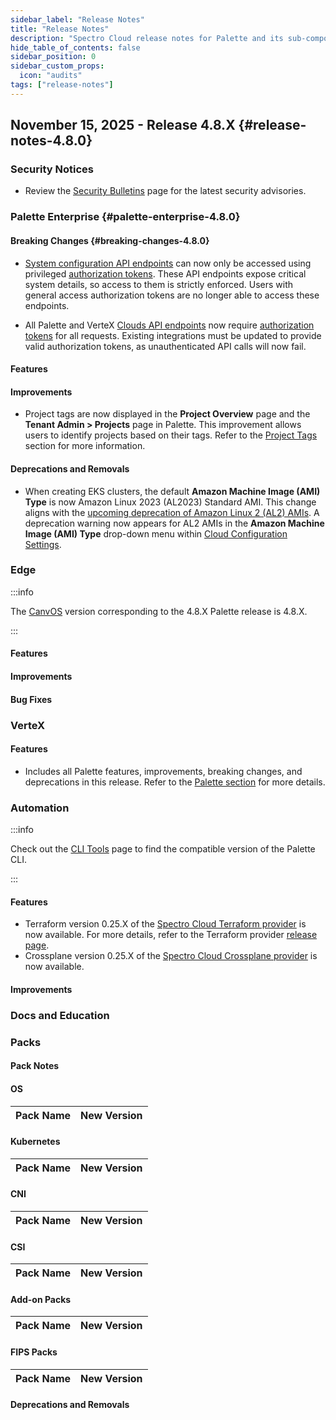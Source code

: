 ```yaml
---
sidebar_label: "Release Notes"
title: "Release Notes"
description: "Spectro Cloud release notes for Palette and its sub-components."
hide_table_of_contents: false
sidebar_position: 0
sidebar_custom_props:
  icon: "audits"
tags: ["release-notes"]
---
```


<ReleaseNotesVersions />

## November 15, 2025 - Release 4.8.X {#release-notes-4.8.0}

### Security Notices

- Review the [Security Bulletins](../security-bulletins/reports/reports.mdx) page for the latest security advisories.

### Palette Enterprise {#palette-enterprise-4.8.0}

#### Breaking Changes {#breaking-changes-4.8.0}

- [System configuration API endpoints](/api/v1/system) can now only be accessed using privileged
  [authorization tokens](../user-management/authentication/authorization-token.md). These API endpoints expose critical
  system details, so access to them is strictly enforced. Users with general access authorization tokens are no longer
  able to access these endpoints.

- All Palette and VerteX [Clouds API endpoints](/api/v1/clouds) now require
  [authorization tokens](../user-management/authentication/authorization-token.md) for all requests. Existing
  integrations must be updated to provide valid authorization tokens, as unauthenticated API calls will now fail.

#### Features

#### Improvements

- Project tags are now displayed in the **Project Overview** page and the **Tenant Admin > Projects** page in Palette.
  This improvement allows users to identify projects based on their tags. Refer to the
  [Project Tags](../tenant-settings/projects/projects.md#project-tags) section for more information.

#### Deprecations and Removals

- When creating EKS clusters, the default **Amazon Machine Image (AMI) Type** is now Amazon Linux 2023 (AL2023) Standard
  AMI. This change aligns with the [upcoming deprecation of Amazon Linux 2 (AL2) AMIs](./announcements.md#deprecations).
  A deprecation warning now appears for AL2 AMIs in the **Amazon Machine Image (AMI) Type** drop-down menu within
  [Cloud Configuration Settings](../clusters/public-cloud/aws/eks.md#cloud-configuration-settings).

### Edge

:::info

The [CanvOS](https://github.com/spectrocloud/CanvOS) version corresponding to the 4.8.X Palette release is 4.8.X.

:::

#### Features

#### Improvements

#### Bug Fixes

### VerteX

#### Features

- Includes all Palette features, improvements, breaking changes, and deprecations in this release. Refer to the
  [Palette section](#palette-enterprise-4.8.0) for more details.

### Automation

:::info

Check out the [CLI Tools](/downloads/cli-tools/) page to find the compatible version of the Palette CLI.

:::

#### Features

- Terraform version 0.25.X of the
  [Spectro Cloud Terraform provider](https://registry.terraform.io/providers/spectrocloud/spectrocloud/latest/docs) is
  now available. For more details, refer to the Terraform provider
  [release page](https://github.com/spectrocloud/terraform-provider-spectrocloud/releases).
- Crossplane version 0.25.X of the
  [Spectro Cloud Crossplane provider](https://marketplace.upbound.io/providers/crossplane-contrib/provider-palette) is
  now available.

#### Improvements

### Docs and Education

### Packs

#### Pack Notes

#### OS

| Pack Name | New Version |
| --------- | ----------- |

#### Kubernetes

| Pack Name | New Version |
| --------- | ----------- |

#### CNI

| Pack Name | New Version |
| --------- | ----------- |

#### CSI

| Pack Name | New Version |
| --------- | ----------- |

#### Add-on Packs

| Pack Name | New Version |
| --------- | ----------- |

#### FIPS Packs

| Pack Name | New Version |
| --------- | ----------- |

#### Deprecations and Removals
